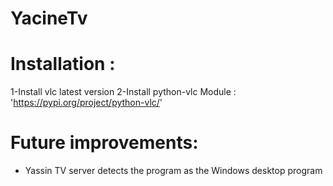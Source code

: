 # YacineTv
# Installation :
1-Install vlc latest version
2-Install python-vlc Module : 'https://pypi.org/project/python-vlc/'
# Future improvements:
- Yassin TV server detects the program as the Windows desktop program
